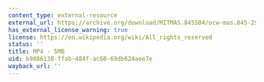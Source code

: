 ```yaml
---
content_type: external-resource
external_url: https://archive.org/download/MITMAS.845S04/ocw-mas.845-2SLC-220k.mp4
has_external_license_warning: true
license: https://en.wikipedia.org/wiki/All_rights_reserved
status: ''
title: MP4 - 5MB
uid: b9886138-ffab-484f-ac60-69db624aee7e
wayback_url: ''
---
```


